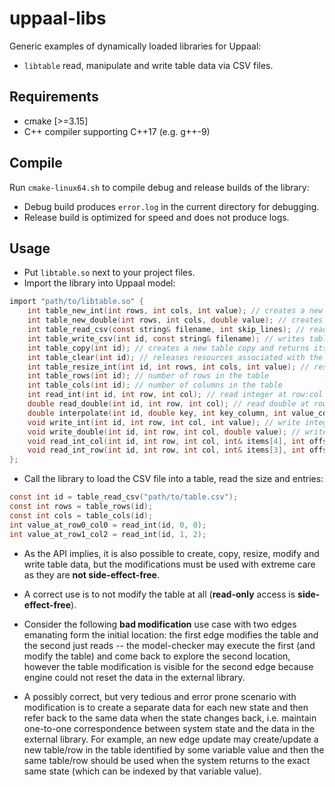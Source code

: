 # uppaal-libs

Generic examples of dynamically loaded libraries for Uppaal:

* `libtable` read, manipulate and write table data via CSV files.

## Requirements
* cmake [>=3.15]
* C++ compiler supporting C++17 (e.g. g++-9)

## Compile

Run `cmake-linux64.sh` to compile debug and release builds of the library:
* Debug build produces `error.log` in the current directory for debugging.
* Release build is optimized for speed and does not produce logs.

## Usage

* Put `libtable.so` next to your project files.
* Import the library into Uppaal model:
```c
import "path/to/libtable.so" {
    int table_new_int(int rows, int cols, int value); // creates a new table and returns its id
    int table_new_double(int rows, int cols, double value); // creates a new table and returns its id
    int table_read_csv(const string& filename, int skip_lines); // reads table from csv file and returns id
	int table_write_csv(int id, const string& filename); // writes table to csv file and returns number of rows
    int table_copy(int id); // creates a new table copy and returns its id
    int table_clear(int id); // releases resources associated with the table and returns id
    int table_resize_int(int id, int rows, int cols, int value); // resizes the table with given dimensions
    int table_rows(int id); // number of rows in the table
    int table_cols(int id); // number of columns in the table
	int read_int(int id, int row, int col); // read integer at row:col
	double read_double(int id, int row, int col); // read double at row:col
    double interpolate(int id, double key, int key_column, int value_column); // interpolated look up for key in key_column (sorted in ascending order) and returns from value_column
	void write_int(int id, int row, int col, int value); // write integer at row:col
	void write_double(int id, int row, int col, double value); // write double at row:col
	void read_int_col(int id, int row, int col, int& items[4], int offset, int count); // read column
	void read_int_row(int id, int row, int col, int& items[3], int offset, int count); // read row
};
```
* Call the library to load the CSV file into a table, read the size and entries:
```c
const int id = table_read_csv("path/to/table.csv");
const int rows = table_rows(id);
const int cols = table_cols(id);
int value_at_row0_col0 = read_int(id, 0, 0);
int value_at_row1_col2 = read_int(id, 1, 2);
```
* As the API implies, it is also possible to create, copy, resize, modify and write table data, but the modifications must be used with extreme care as they are **not side-effect-free**.

* A correct use is to not modify the table at all (**read-only** access is **side-effect-free**).

* Consider the following **bad modification** use case with two edges emanating form the initial location: the first edge modifies the table and the second just reads -- the model-checker may execute the first (and modify the table) and come back to explore the second location, however the table modification is visible for the second edge because engine could not reset the data in the external library.

* A possibly correct, but very tedious and error prone scenario with modification is to create a separate data for each new state and then refer back to the same data when the state changes back, i.e. maintain one-to-one correspondence between system state and the data in the external library. For example, an new edge update may create/update a new table/row in the table identified by some variable value and then the same table/row should be used when the system returns to the exact same state (which can be indexed by that variable value).
